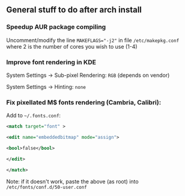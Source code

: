 ## General stuff to do after arch install
### Speedup AUR package compiling
Uncomment/modify the line `MAKEFLAGS="-j2"` in file `/etc/makepkg.conf` where 2 is the number of cores you wish to use (1-4)

### Improve font rendering in KDE
System Settings -> Sub-pixel Rendering: `RGB` (depends on vendor)

System Settings -> Hinting: `none`

### Fix pixellated M$ fonts rendering (Cambria, Calibri):

Add to `~/.fonts.conf`:
```xml
<match target="font" >

<edit name="embeddedbitmap" mode="assign">

<bool>false</bool>

</edit>

</match>
```
Note: if it doesn't work, paste the above (as root) into `/etc/fonts/conf.d/50-user.conf`
